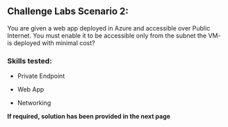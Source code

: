 ## Challenge Labs Scenario 2:
You are given a web app deployed in Azure and accessible over Public Internet. You must enable it to be accessible only from the subnet the VM-<depID> is deployed with minimal cost?

### Skills tested: 
- Private Endpoint
  
- Web App
  
- Networking
  
 **If required, solution has been provided in the next page**
